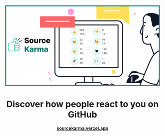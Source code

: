 ![Source Karma header image](public/social.png)

<h1 align="center">Discover how people react to you on GitHub</h1>
<p align="center"><b><a href="https://sourcekarma.vercel.app">sourcekarma.vercel.app</a></b></p>

